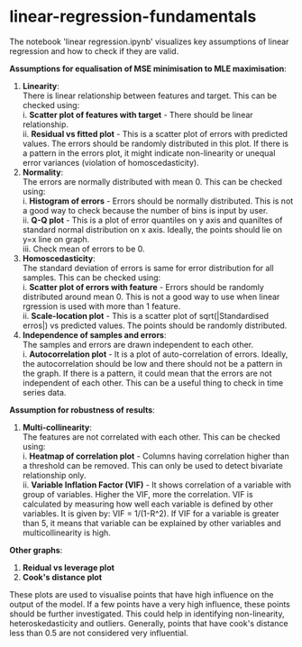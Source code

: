 # linear-regression-fundamentals

The notebook 'linear regression.ipynb' visualizes key assumptions of linear regression and how to check if they are valid.

**Assumptions for equalisation of MSE minimisation to MLE maximisation**:

1. **Linearity**:<br>
    There is linear relationship between features and target. This can be checked using:<br>
    i. **Scatter plot of features with target** - There should be linear relationship.<br>
    ii. **Residual vs fitted plot** - This is a scatter plot of errors with predicted values. The errors should be randomly distributed in this plot. If there is a pattern in the errors plot, it might indicate non-linearity or unequal error variances (violation of homoscedasticity).<br>
2. **Normality**:<br>
    The errors are normally distributed with mean 0. This can be checked using:<br>
    i. **Histogram of errors** - Errors should be normally distributed. This is not a good way to check because the number of bins is input by user.<br>
    ii. **Q-Q plot** - This is a plot of error quantiles on y axis and quaniltes of standard normal distribution on x axis. Ideally, the points should lie on y=x line on graph.<br>
    iii. Check mean of errors to be 0.<br>
3. **Homoscedasticity**:<br>
    The standard deviation of errors is same for error distribution for all samples. This can be checked using:<br>
    i. **Scatter plot of errors with feature** - Errors should be randomly distributed around mean 0. This is not a good way to use when linear rgression is used with more than 1 feature.<br>
    ii. **Scale-location plot** - This is a scatter plot of sqrt(|Standardised erros|) vs predicted values. The points should be randomly distributed.<br>
4. **Independence of samples and errors**:<br>
    The samples and errors are drawn independent to each other.<br>
    i. **Autocorrelation plot** - It is a plot of auto-correlation of errors. Ideally, the autocorrelation should be low and there should not be a pattern in the graph. If there is a pattern, it could mean that the errors are not independent of each other. This can be a useful thing to check in time series data.<br>

**Assumption for robustness of results**:<br>
1. **Multi-collinearity**:<br>
    The features are not correlated with each other. This can be checked using:<br>
    i. **Heatmap of correlation plot** - Columns having correlation higher than a threshold can be removed. This can only be used to detect bivariate relationship only.<br>
    ii. **Variable Inflation Factor (VIF)** - It shows correlation of a variable with group of variables. Higher the VIF, more the correlation. VIF is calculated by measuring how well each variable is defined by other variables. It is given by: VIF = 1/(1-R^2). If VIF for a variable is greater than 5, it means that variable can be explained by other variables and multicollinearity is high.<br>


**Other graphs**:
1. **Reidual vs leverage plot**
2. **Cook's distance plot**

These plots are used to visualise points that have high influence on the output of the model. If a few points have a very high influence, these points should be further investigated. This could help in identifying non-linearity, heteroskedasticity and outliers. Generally, points that have cook's distance less than 0.5 are not considered very influential.
